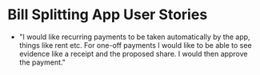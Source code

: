 # Bill Splitting App User Stories

- "I would like recurring payments to be taken automatically by the app, things like rent etc. For one-off payments I would like to be able to see evidence like a receipt and the proposed share. I would then approve the payment."
